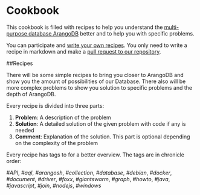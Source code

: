 # Cookbook

This cookbook is filled with recipes to help you understand the [multi-purpose database ArangoDB][1] better
and to help you with specific problems. 

You can participate and [write your own recipes][2]. You only need to write a recipe in markdown and make a [pull request to our repository][2]. 

##Recipes

There will be some simple recipes to bring you closer to ArangoDB and show you the amount of possibilities
of our Database. 
There also will be more complex problems to show you solution to specific problems and the depth of ArangoDB.

Every recipe is divided into three parts:

1. **Problem**: A description of the problem
2. **Solution**: A detailed solution of the given problem with code if any is needed
3. **Comment**: Explanation of the solution. This part is optional depending on the complexity of the problem

Every recipe has tags to for a better overview. The tags are in chronicle order:

*#API*, *#aql*, *#arangosh*, *#collection*, *#database*, *#debian*, *#docker*, *#document*, *#driver*, *#foxx*, *#giantswarm*, *#graph*, *#howto*, *#java*, *#javascript*, *#join*, *#nodejs*, *#windows*

[1]: https://www.arangodb.com/
[2]: https://github.com/arangodb/Cookbook